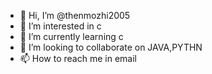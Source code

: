- 👋 Hi, I’m @thenmozhi2005
- 👀 I’m interested in c
- 🌱 I’m currently learning c
- 💞️ I’m looking to collaborate on JAVA,PYTHN
- 📫 How to reach me in email


